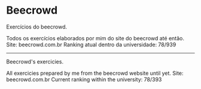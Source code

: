 # Beecrowd
 Exercícios do beecrowd.

Todos os exercícios elaborados por mim do site do beecrowd até então.
Site: beecrowd.com.br
Ranking atual dentro da universidade: 78/939
 
---------------------------------------------------------------------

Beecrowd's exercicies.

All exercicies prepared by me from the beecrowd website until yet.
Site: beecrowd.com.br
Current ranking within the university: 78/393
